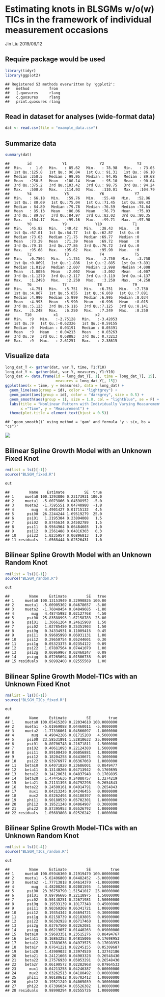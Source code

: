Estimating knots in BLSGMs w/o(w) TICs in the framework of individual measurement occasions
================
Jin Liu
2019/06/12

Require package would be used
-----------------------------

``` r
library(tidyr)
library(ggplot2)
```

    ## Registered S3 methods overwritten by 'ggplot2':
    ##   method         from 
    ##   [.quosures     rlang
    ##   c.quosures     rlang
    ##   print.quosures rlang

Read in dataset for analyses (wide-format data)
-----------------------------------------------

``` r
dat <- read.csv(file = "example_data.csv")
```

Summarize data
--------------

``` r
summary(dat)
```

    ##        id              Y1               Y2               Y3        
    ##  Min.   :  1.0   Min.   : 85.62   Min.   : 78.98   Min.   : 73.05  
    ##  1st Qu.:125.8   1st Qu.: 96.84   1st Qu.: 91.31   1st Qu.: 86.10  
    ##  Median :250.5   Median : 99.95   Median : 94.95   Median : 89.68  
    ##  Mean   :250.5   Mean   :100.14   Mean   : 95.10   Mean   : 90.04  
    ##  3rd Qu.:375.2   3rd Qu.:103.42   3rd Qu.: 98.75   3rd Qu.: 94.24  
    ##  Max.   :500.0   Max.   :114.93   Max.   :110.01   Max.   :104.79  
    ##        Y4               Y5              Y6              Y7       
    ##  Min.   : 66.18   Min.   :59.76   Min.   :55.48   Min.   :52.96  
    ##  1st Qu.: 80.69   1st Qu.:75.04   1st Qu.:71.45   1st Qu.:69.43  
    ##  Median : 84.89   Median :79.78   Median :76.59   Median :74.64  
    ##  Mean   : 85.13   Mean   :80.06   Mean   :76.73   Mean   :75.03  
    ##  3rd Qu.: 89.97   3rd Qu.:84.97   3rd Qu.:82.02   3rd Qu.:80.35  
    ##  Max.   :104.17   Max.   :99.16   Max.   :99.71   Max.   :97.90  
    ##        Y8              Y9             Y10              T1   
    ##  Min.   :45.82   Min.   :40.42   Min.   :38.43   Min.   :0  
    ##  1st Qu.:67.01   1st Qu.:64.77   1st Qu.:62.87   1st Qu.:0  
    ##  Median :73.03   Median :71.75   Median :69.77   Median :0  
    ##  Mean   :73.29   Mean   :71.39   Mean   :69.72   Mean   :0  
    ##  3rd Qu.:79.15   3rd Qu.:77.86   3rd Qu.:76.72   3rd Qu.:0  
    ##  Max.   :95.68   Max.   :95.62   Max.   :95.90   Max.   :0  
    ##        T2               T3              T4              T5       
    ##  Min.   :0.7504   Min.   :1.751   Min.   :2.750   Min.   :3.750  
    ##  1st Qu.:0.8691   1st Qu.:1.886   1st Qu.:2.885   1st Qu.:3.891  
    ##  Median :1.0158   Median :2.007   Median :2.998   Median :4.008  
    ##  Mean   :1.0056   Mean   :2.002   Mean   :3.002   Mean   :4.007  
    ##  3rd Qu.:1.1279   3rd Qu.:2.117   3rd Qu.:3.119   3rd Qu.:4.137  
    ##  Max.   :1.2493   Max.   :2.250   Max.   :3.250   Max.   :4.250  
    ##        T6              T7              T8              T9       
    ##  Min.   :4.751   Min.   :5.751   Min.   :6.751   Min.   :7.750  
    ##  1st Qu.:4.867   1st Qu.:5.855   1st Qu.:6.869   1st Qu.:7.891  
    ##  Median :4.990   Median :5.999   Median :6.995   Median :8.034  
    ##  Mean   :4.993   Mean   :5.990   Mean   :6.996   Mean   :8.015  
    ##  3rd Qu.:5.123   3rd Qu.:6.116   3rd Qu.:7.125   3rd Qu.:8.141  
    ##  Max.   :5.248   Max.   :6.250   Max.   :7.249   Max.   :8.250  
    ##       T10          x1                 x2          
    ##  Min.   :9   Min.   :-2.75128   Min.   :-3.42053  
    ##  1st Qu.:9   1st Qu.:-0.62326   1st Qu.:-0.59155  
    ##  Median :9   Median : 0.03191   Median : 0.05391  
    ##  Mean   :9   Mean   : 0.04213   Mean   : 0.03263  
    ##  3rd Qu.:9   3rd Qu.: 0.68883   3rd Qu.: 0.73213  
    ##  Max.   :9   Max.   : 2.61251   Max.   : 2.38615

Visualize data
--------------

``` r
long_dat_T <- gather(dat, var.T, time, T1:T10)
long_dat_Y <- gather(dat, var.Y, measures, Y1:Y10)
long_dat <- data.frame(id = long_dat_T[, 1], time = long_dat_T[, 15],
                       measures = long_dat_Y[, 15])
ggplot(aes(x = time, y = measures), data = long_dat) +
  geom_line(aes(group = id), color = "lightgrey") +
  geom_point(aes(group = id), color = "darkgrey", size = 0.5) +
  geom_smooth(aes(group = 1), size = 1.8, col = "lightblue", se = F) + 
  labs(title = "Nonlinear Pattern with Individually Varying Measurement Time",
       x ="Time", y = "Measurement") + 
  theme(plot.title = element_text(hjust = 0.5))
```

    ## `geom_smooth()` using method = 'gam' and formula 'y ~ s(x, bs = "cs")'

![](demo_files/figure-markdown_github/unnamed-chunk-4-1.png)

Bilinear Spline Growth Model with an Unknown Fixed Knot
-------------------------------------------------------

``` r
rm(list = ls()[-1])
source("BLSGM_fixed.R")
```

``` r
out
```

    ##         Name    Estimate         SE  true
    ## 1     mueta0 100.1293806 0.23173931 100.0
    ## 2     mueta1  -5.0073866 0.04598952  -5.0
    ## 3     mueta2  -1.7595551 0.04740980  -1.8
    ## 4        mug   4.4901427 0.01715132   4.5
    ## 5      psi00  26.2244244 1.69519279  25.0
    ## 6      psi01   1.2195304 0.23894008   1.5
    ## 7      psi02   0.8745634 0.24502789   1.5
    ## 8      psi11   0.9564964 0.06484603   1.0
    ## 9      psi12   0.2561488 0.04816303   0.3
    ## 10     psi22   1.0235957 0.06896813   1.0
    ## 11 residuals   1.0568444 0.02526431   1.0

Bilinear Spline Growth Model with an Unknown Random Knot
--------------------------------------------------------

``` r
rm(list = ls()[-1])
source("BLSGM_random.R")
```

``` r
out
```

    ##         Name     Estimate         SE   true
    ## 1     mueta0 100.13153949 0.22990826 100.00
    ## 2     mueta1  -5.00905302 0.04678657  -5.00
    ## 3     mueta2  -1.76048454 0.04849685  -1.80
    ## 4        mug   4.48745982 0.02127768   4.50
    ## 5      psi00  25.83588993 1.67158783  25.00
    ## 6      psi01   1.36661264 0.24615908   1.50
    ## 7      psi02   1.02785450 0.25351903   1.50
    ## 8      psi0g   0.34334931 0.11009416   0.45
    ## 9      psi11   0.99605990 0.06931131   1.00
    ## 10     psi12   0.29650754 0.05244601   0.30
    ## 11     psi1g   0.05323375 0.02354122   0.09
    ## 12     psi22   1.07807564 0.07441079   1.00
    ## 13     psi2g   0.06969967 0.02460247   0.09
    ## 14     psigg   0.07265694 0.01506738   0.09
    ## 15 residuals   0.98992408 0.02555569   1.00

Bilinear Spline Growth Model-TICs with an Unknown Fixed Knot
------------------------------------------------------------

``` r
rm(list = ls()[-1])
source("BLSGM_TICs_fixed.R")
```

``` r
out
```

    ##         Name     Estimate         SE        true
    ## 1     mueta0 100.05415269 0.22034610 100.0000000
    ## 2     mueta1  -5.01969088 0.04460011  -5.0000000
    ## 3     mueta2  -1.77336061 0.04566097  -1.8000000
    ## 4        mug   4.49042286 0.01715200   4.5000000
    ## 5      psi00  23.58531891 1.52810632  25.0000000
    ## 6      psi01   0.80706748 0.21671811   1.5000000
    ## 7      psi02   0.40611093 0.22124380   1.5000000
    ## 8      psi11   0.89100420 0.06056881   1.0000000
    ## 9      psi12   0.18204258 0.04430671   0.3000000
    ## 10     psi22   0.93976977 0.06367069   1.0000000
    ## 11    beta10   0.64071820 0.23686001   0.8849477
    ## 12    beta11   0.13140266 0.04713942   0.1769895
    ## 13    beta12   0.14120631 0.04837948   0.1769895
    ## 14    beta20   1.47445636 0.24080757   1.3274219
    ## 15    beta21   0.21131393 0.04792298   0.2654843
    ## 16    beta22   0.24500161 0.04914791   0.2654843
    ## 17      mux1   0.04213245 0.04246455   0.0000000
    ## 18      mux2   0.03262494 0.04180397   0.0000000
    ## 19     phi11   0.90180539 0.05702301   1.0000000
    ## 20     phi12   0.19521240 0.04064907   0.3000000
    ## 21     phi22   0.87395953 0.05526792   1.0000000
    ## 22 residuals   1.05683808 0.02526242   1.0000000

Bilinear Spline Growth Model-TICs with an Unknown Random Knot
-------------------------------------------------------------

``` r
rm(list = ls()[-4])
source("BLSGM_TICs_random.R")
```

``` r
out
```

    ##         Name     Estimate         SE         true
    ## 1     mueta0 100.05946360 0.21919470 100.00000000
    ## 2     mueta1  -5.02406800 0.04482452  -5.00000000
    ## 3     mueta2  -1.77713818 0.04614370  -1.80000000
    ## 4        mug   4.48208203 0.02081595   4.50000000
    ## 5      psi00  23.36758790 1.51541017  25.00000000
    ## 6      psi01   0.89796686 0.22118975   1.50000000
    ## 7      psi02   0.50148251 0.22671981   1.50000000
    ## 8      psi0g   0.19533139 0.10177348   0.45000000
    ## 9      psi11   0.90360208 0.06341721   1.00000000
    ## 10     psi12   0.19354342 0.04694721   0.30000000
    ## 11     psi1g   0.02158739 0.02183805   0.09000000
    ## 12     psi22   0.96392928 0.06717460   1.00000000
    ## 13     psi2g   0.03767500 0.02262081   0.09000000
    ## 14     psigg   0.06219057 0.01440263   0.09000000
    ## 15    beta10   0.59683351 0.23515276   0.88494767
    ## 16    beta11   0.16863253 0.04815006   0.17698953
    ## 17    beta12   0.17883636 0.04973575   0.17698953
    ## 18    beta1r   0.07641221 0.02245155   0.05309687
    ## 19    beta20   1.43909032 0.23974520   1.32742186
    ## 20    beta21   0.24121608 0.04903328   0.26548430
    ## 21    beta22   0.27576930 0.05053291   0.26548430
    ## 22    beta2r   0.06190572 0.02282968   0.07964533
    ## 23      mux1   0.04213258 0.04246387   0.00000000
    ## 24      mux2   0.03262513 0.04180492   0.00000000
    ## 25     phi11   0.90180612 0.05702412   1.00000000
    ## 26     phi12   0.19521249 0.04065039   0.30000000
    ## 27     phi22   0.87396034 0.05526382   1.00000000
    ## 28 residuals   0.98998294 0.02555726   1.00000000
